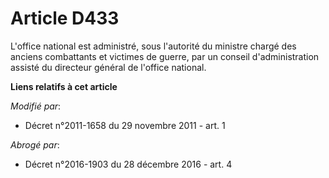 # Article D433

L'office national est administré, sous l'autorité du ministre chargé des anciens combattants et victimes de guerre, par un
conseil d'administration assisté du directeur général de l'office national.

**Liens relatifs à cet article**

_Modifié par_:

  - Décret n°2011-1658 du 29 novembre 2011 - art. 1

_Abrogé par_:

  - Décret n°2016-1903 du 28 décembre 2016 - art. 4
